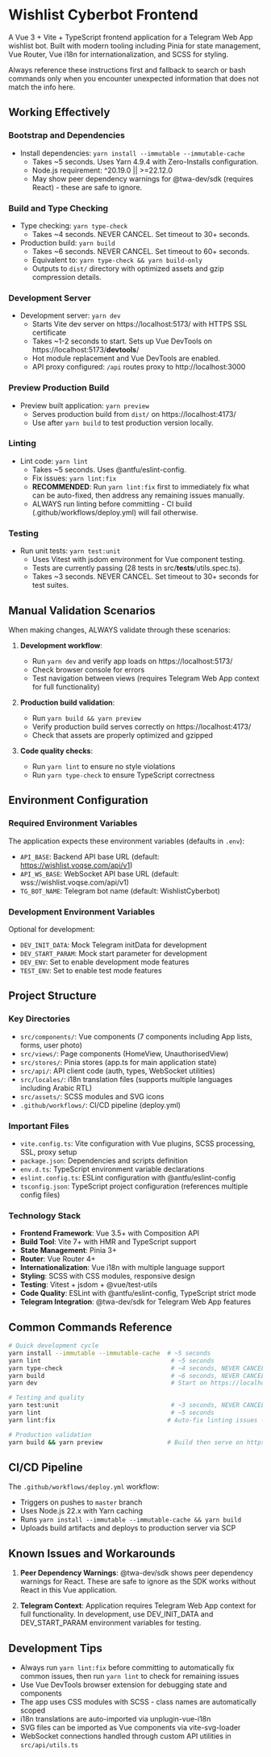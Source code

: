 # Wishlist Cyberbot Frontend

A Vue 3 + Vite + TypeScript frontend application for a Telegram Web App wishlist bot. Built with modern tooling including Pinia for state management, Vue Router, Vue i18n for internationalization, and SCSS for styling.

Always reference these instructions first and fallback to search or bash commands only when you encounter unexpected information that does not match the info here.

## Working Effectively

### Bootstrap and Dependencies
- Install dependencies: `yarn install --immutable --immutable-cache`
  - Takes ~5 seconds. Uses Yarn 4.9.4 with Zero-Installs configuration.
  - Node.js requirement: ^20.19.0 || >=22.12.0
  - May show peer dependency warnings for @twa-dev/sdk (requires React) - these are safe to ignore.

### Build and Type Checking
- Type checking: `yarn type-check`
  - Takes ~4 seconds. NEVER CANCEL. Set timeout to 30+ seconds.
- Production build: `yarn build`
  - Takes ~6 seconds. NEVER CANCEL. Set timeout to 60+ seconds.
  - Equivalent to: `yarn type-check && yarn build-only`
  - Outputs to `dist/` directory with optimized assets and gzip compression details.

### Development Server
- Development server: `yarn dev`
  - Starts Vite dev server on https://localhost:5173/ with HTTPS SSL certificate
  - Takes ~1-2 seconds to start. Sets up Vue DevTools on https://localhost:5173/__devtools__/
  - Hot module replacement and Vue DevTools are enabled.
  - API proxy configured: `/api` routes proxy to http://localhost:3000

### Preview Production Build
- Preview built application: `yarn preview`
  - Serves production build from `dist/` on https://localhost:4173/
  - Use after `yarn build` to test production version locally.

### Linting
- Lint code: `yarn lint`
  - Takes ~5 seconds. Uses @antfu/eslint-config.
  - Fix issues: `yarn lint:fix`
  - **RECOMMENDED**: Run `yarn lint:fix` first to immediately fix what can be auto-fixed, then address any remaining issues manually.
  - ALWAYS run linting before committing - CI build (.github/workflows/deploy.yml) will fail otherwise.

### Testing
- Run unit tests: `yarn test:unit`
  - Uses Vitest with jsdom environment for Vue component testing.
  - Tests are currently passing (28 tests in src/__tests__/utils.spec.ts).
  - Takes ~3 seconds. NEVER CANCEL. Set timeout to 30+ seconds for test suites.

## Manual Validation Scenarios

When making changes, ALWAYS validate through these scenarios:

1. **Development workflow**:
   - Run `yarn dev` and verify app loads on https://localhost:5173/
   - Check browser console for errors
   - Test navigation between views (requires Telegram Web App context for full functionality)

2. **Production build validation**:
   - Run `yarn build && yarn preview`
   - Verify production build serves correctly on https://localhost:4173/
   - Check that assets are properly optimized and gzipped

3. **Code quality checks**:
   - Run `yarn lint` to ensure no style violations
   - Run `yarn type-check` to ensure TypeScript correctness

## Environment Configuration

### Required Environment Variables
The application expects these environment variables (defaults in `.env`):
- `API_BASE`: Backend API base URL (default: https://wishlist.voqse.com/api/v1)
- `API_WS_BASE`: WebSocket API base URL (default: wss://wishlist.voqse.com/api/v1)
- `TG_BOT_NAME`: Telegram bot name (default: WishlistCyberbot)

### Development Environment Variables
Optional for development:
- `DEV_INIT_DATA`: Mock Telegram initData for development
- `DEV_START_PARAM`: Mock start parameter for development
- `DEV_ENV`: Set to enable development mode features
- `TEST_ENV`: Set to enable test mode features

## Project Structure

### Key Directories
- `src/components/`: Vue components (7 components including App lists, forms, user photo)
- `src/views/`: Page components (HomeView, UnauthorisedView)
- `src/stores/`: Pinia stores (app.ts for main application state)
- `src/api/`: API client code (auth, types, WebSocket utilities)
- `src/locales/`: i18n translation files (supports multiple languages including Arabic RTL)
- `src/assets/`: SCSS modules and SVG icons
- `.github/workflows/`: CI/CD pipeline (deploy.yml)

### Important Files
- `vite.config.ts`: Vite configuration with Vue plugins, SCSS processing, SSL, proxy setup
- `package.json`: Dependencies and scripts definition
- `env.d.ts`: TypeScript environment variable declarations
- `eslint.config.ts`: ESLint configuration with @antfu/eslint-config
- `tsconfig.json`: TypeScript project configuration (references multiple config files)

### Technology Stack
- **Frontend Framework**: Vue 3.5+ with Composition API
- **Build Tool**: Vite 7+ with HMR and TypeScript support
- **State Management**: Pinia 3+
- **Router**: Vue Router 4+
- **Internationalization**: Vue i18n with multiple language support
- **Styling**: SCSS with CSS modules, responsive design
- **Testing**: Vitest + jsdom + @vue/test-utils
- **Code Quality**: ESLint with @antfu/eslint-config, TypeScript strict mode
- **Telegram Integration**: @twa-dev/sdk for Telegram Web App features

## Common Commands Reference

```bash
# Quick development cycle
yarn install --immutable --immutable-cache  # ~5 seconds
yarn lint                                    # ~5 seconds
yarn type-check                              # ~4 seconds, NEVER CANCEL
yarn build                                   # ~6 seconds, NEVER CANCEL
yarn dev                                     # Start on https://localhost:5173/

# Testing and quality
yarn test:unit                               # ~3 seconds, NEVER CANCEL
yarn lint                                    # ~5 seconds
yarn lint:fix                               # Auto-fix linting issues - run this first

# Production validation
yarn build && yarn preview                  # Build then serve on https://localhost:4173/
```

## CI/CD Pipeline

The `.github/workflows/deploy.yml` workflow:
- Triggers on pushes to `master` branch
- Uses Node.js 22.x with Yarn caching
- Runs `yarn install --immutable --immutable-cache && yarn build`
- Uploads build artifacts and deploys to production server via SCP

## Known Issues and Workarounds

1. **Peer Dependency Warnings**: @twa-dev/sdk shows peer dependency warnings for React. These are safe to ignore as the SDK works without React in this Vue application.

2. **Telegram Context**: Application requires Telegram Web App context for full functionality. In development, use DEV_INIT_DATA and DEV_START_PARAM environment variables for testing.

## Development Tips

- Always run `yarn lint:fix` before committing to automatically fix common issues, then run `yarn lint` to check for remaining issues
- Use Vue DevTools browser extension for debugging state and components
- The app uses CSS modules with SCSS - class names are automatically scoped
- i18n translations are auto-imported via unplugin-vue-i18n
- SVG files can be imported as Vue components via vite-svg-loader
- WebSocket connections handled through custom API utilities in `src/api/utils.ts`
